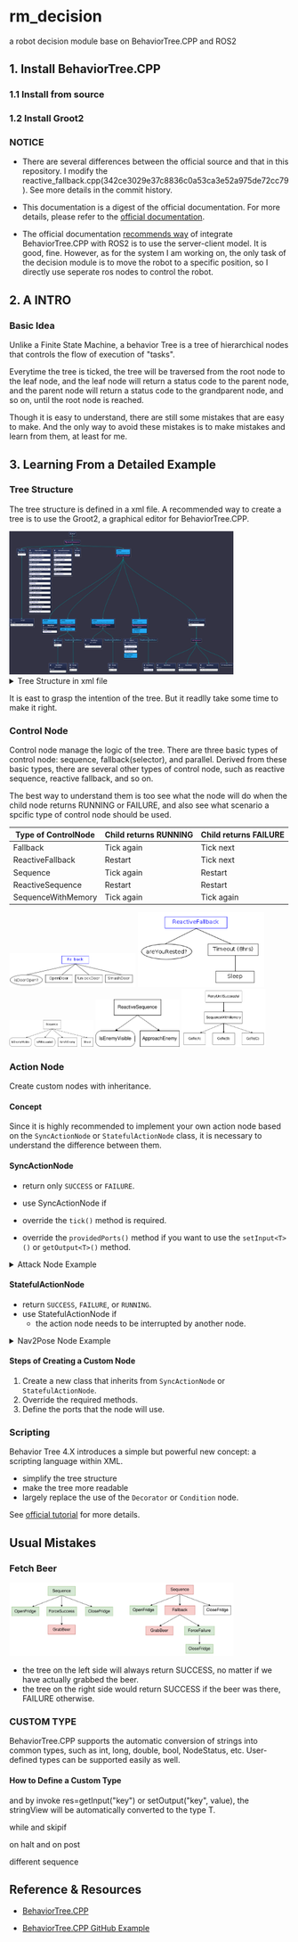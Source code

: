 # rm_decision
a robot decision module base on BehaviorTree.CPP and ROS2

## 1. Install BehaviorTree.CPP

### 1.1 Install from source

### 1.2 Install Groot2

### NOTICE

- There are several differences between the official source and that in this repository. I modify the reactive_fallback.cpp(342ce3029e37c8836c0a53ca3e52a975de72cc79). See more details in the commit history.

- This documentation is a digest of the official documentation. For more details, please refer to the [official documentation](https://www.behaviortree.dev/).

- The official documentation [recommends way](https://www.behaviortree.dev/docs/ros2_integration) of integrate BehaviorTree.CPP with ROS2 is to use the server-client model. It is good, fine. However, as for the system I am working on, the only task of the decision module is to move the robot to a specific position, so I directly use seperate ros nodes to control the robot.

## 2. A INTRO 

### Basic Idea

Unlike a Finite State Machine, a behavior Tree is a tree of hierarchical nodes that controls the flow of execution of "tasks".

Everytime the tree is ticked, the tree will be traversed from the root node to the leaf node, and the leaf node will return a status code to the parent node, and the parent node will return a status code to the grandparent node, and so on, until the root node is reached. 

Though it is easy to understand, there are still some mistakes that are easy to make. And the only way to avoid these mistakes is to make mistakes and learn from them, at least for me.


## 3. Learning From a Detailed Example

### Tree Structure

The tree structure is defined in a xml file. A recommended way to create a tree is to use the Groot2, a graphical editor for BehaviorTree.CPP.

<img src="../assert/behaviour_tree.png"  width="80%">

<details>
<summary>Tree Structure in xml file</summary>

```xml
<?xml version="1.0" encoding="UTF-8"?>
<root BTCPP_format="4">
  <BehaviorTree ID="RMUL">
    <ReactiveSequence>
      <RunOnce then_skip="true">
        <Script code="spin:=false;human_command:=false"/>
      </RunOnce>
      <Topics2Blackboard target_armor_id="{target_armor_id}"
                    tracking="{tracking}"
                    armor_id="{armor_id}"
                    target_position="{target_position}"
                    hurt_type=""
                    stage_remain_time="{stage_remain_time}"
                    game_progress="{game_progress}"
                    current_hp="{current_hp}"/>
      <HumanCommand human_command="{human_command}"
                    human_command_type="{command_type}"
                    twist="{twist}"
                    goal_point="{setted_point}"
                    odom="{relocalization}"/>
      <Spin spin="{spin}"/>
      <ReactiveFallback _while="game_progress==4">
        <Nav2Pose name="nav_to_human_set_point"
                  goal="{setted_point}"
                  _skipIf="!human_command"/>
        <SequenceWithMemory name="GO HOME"
                            _while="my_outpost_hp&lt;200"
                            _post="spin:=false">
          <Timeout msec="3000">
            <Nav2Pose name="get_supply"
                      goal="1.0,0.4,0.0,0.0,0.0,0.0,0.0"/>
          </Timeout>
          <KeepRunningUntilFailure>
            <Script code="spin:=true"/>
          </KeepRunningUntilFailure>
        </SequenceWithMemory>
        <SequenceWithMemory name="GET SUPPLY"
                            _while="bullet_remaining_num_17mm&lt;=10">
          <Nav2Pose name="get_supply"
                    goal="0.1,0.1,0.0,0.0,0.0,0.0,0.0"/>
          <KeepRunningUntilFailure>
            <Script code="spin:=false"/>
          </KeepRunningUntilFailure>
        </SequenceWithMemory>
        <ReactiveSequence name="ATTCK!"
                          _while="tracking==true"
                          _onHalted="spin:=false">
          <Attack name="Calculate Attack Pose"
                  target_position="{target_position}"
                  attack_pose="{attack_pose}"
                  _onSuccess="spin:=true"/>
          <KeepRunningUntilFailure>
            <Nav2Pose goal="{attack_pose}"/>
          </KeepRunningUntilFailure>
        </ReactiveSequence>
        <RetryUntilSuccessful num_attempts="1000">
          <Sequence>
            <Nav2Pose goal="1.96,-2.12,0.0,0.0,0.0,0.0,0.0"/>
            <Nav2Pose goal="1.05,1.25,0.0,0.0,0.0,0.0,0.0"/>
            <Nav2Pose goal="2.44,0.68,0.0,0.0,0.0,0.0,0.0"/>
            <AlwaysFailure/>
          </Sequence>
        </RetryUntilSuccessful>
      </ReactiveFallback>
    </ReactiveSequence>
  </BehaviorTree>

  <!-- Description of Node Models (used by Groot) -->
  <TreeNodesModel>
    <Action ID="Attack"
            editable="true">
      <input_port name="target_position"/>
      <output_port name="attack_pose"/>
    </Action>
    <Action ID="HumanCommand"
            editable="true">
      <output_port name="human_command"/>
      <output_port name="human_command_type"/>
      <output_port name="twist"/>
      <output_port name="goal_point"/>
      <output_port name="odom"/>
    </Action>
    <Action ID="Nav2Pose"
            editable="true">
      <input_port name="goal"/>
    </Action>
    <Action ID="Spin"
            editable="true">
      <input_port name="spin"/>
    </Action>
    <Action ID="Topics2Blackboard"
            editable="true">
      <output_port name="base_front_remain"/>
      <output_port name="base_shield_enable"/>
      <output_port name="current_hp"/>
      <output_port name="bullet_remaining_num_17mm"/>
      <output_port name="game_progress"/>
      <output_port name="stage_remain_time"/>
      <output_port name="tracking"/>
      <output_port name="target_armor_id"/>
      <output_port name="target_position"/>
      <output_port name="my_outpost_hp"/>
      <output_port name="my_base_hp"/>
      <output_port name="enemy_outpost_hp"/>
      <output_port name="enemy_base_hp"/>
    </Action>
  </TreeNodesModel>

</root>

```
</details>

It is east to grasp the intention of the tree. But it readlly take some time to make it right.

### Control Node

Control node manage the logic of the tree. There are three basic types of control node: sequence, fallback(selector), and parallel. Derived from these basic types, there are several other types of control node, such as reactive sequence, reactive fallback, and so on.

The best way to understand them is too see what the node will do when the child node returns RUNNING or FAILURE, and also see what scenario a spcific type of control node should be used.

| Type of ControlNode | Child returns RUNNING | Child returns FAILURE | 
|---|---|---|
| Fallback | Tick again | Tick next |
| ReactiveFallback	| Restart | Tick next |
| Sequence | Tick again | Restart |
| ReactiveSequence | Restart | Restart |
| SequenceWithMemory | Tick again | Tick again |

<img src="../assert/fallback.png" width="45%"/>
<img src="../assert/reactivefallback.png" width="45%"/>

<img src="../assert/Sequence.svg" width="30%"/>
<img src="../assert/ReactiveSequence.svg" width="30%"/>
<img src="../assert/SequencewMemory.svg" width="30%"/>

### Action Node

Create custom nodes with inheritance.

#### Concept
Since it is highly recommended to implement your own action node based on the `SyncActionNode` or `StatefulActionNode` class, it is necessary to understand the difference between them.

#### SyncActionNode

- return only `SUCCESS` or `FAILURE`.
- use SyncActionNode if 

- override the `tick()` method is required.
- override the `providedPorts()` method if you want to use the `setInput<T>()` or `getOutput<T>()` method.

<details>
    <summary> Attack Node Example </summary>

```cpp
//File: attck.hpp

#ifndef RM_DECISION_ATTACK_HPP_
#define RM_DECISION_ATTACK_HPP_
#include "behaviortree_cpp/bt_factory.h"
#include <rclcpp/rclcpp.hpp>
#include <geometry_msgs/msg/point_stamped.hpp>
#include <sensor_msgs/msg/point_cloud2.hpp>
#include <nav_msgs/msg/odometry.hpp>
#include "auto_aim_interfaces/msg/target.hpp"
#include <visualization_msgs/msg/marker_array.hpp>
#include <rclcpp/qos.hpp>

#include <pcl/point_cloud.h>
#include <pcl/point_types.h>
#include <pcl_conversions/pcl_conversions.h>

#include "rm_decision_cpp/custume_types.hpp"

#include <memory>
#include <optional>
#include <time.h>

using namespace BT;
namespace rm_decision
{
  class Attack : public SyncActionNode
  {
  public:
    Attack(const std::string &name, const NodeConfig &config);

    NodeStatus tick() override;

    static PortsList providedPorts();

  private:
    rclcpp::Subscription<sensor_msgs::msg::PointCloud2>::SharedPtr obs_pcl_sub_;
    rclcpp::Subscription<nav_msgs::msg::Odometry>::SharedPtr state_estimation_sub_;
    rclcpp::Publisher<visualization_msgs::msg::MarkerArray>::SharedPtr attack_pose_vis_pub_;
    rclcpp::Publisher<visualization_msgs::msg::Marker>::SharedPtr final_attack_pose_vis_pub_;
    rclcpp::Publisher<sensor_msgs::msg::PointCloud2>::SharedPtr croped_pcl_pub_;
    rclcpp::Node::SharedPtr node_;
    
    bool target_tracking_,obs_pcl_received_,vehicle_pose_received_;
    double distance_to_target_,vehicle_dim_;
    double vehicle_X_,vehicle_Y_;
    int pose_candidate_num,min_obs_num_;
    double obs_intensity_threshold_;
    std::string gimble_frame_,global_frame_;
    std::string obs_pcl_topic_,target_topic_;
    auto_aim_interfaces::msg::Target target_info_;
    geometry_msgs::msg::Pose target_point_;
    pcl::PointCloud<pcl::PointXYZI>::Ptr obs_pcl_;
    pcl::PointCloud<pcl::PointXYZI>::Ptr surrouding_obs_;

    void obs_pcl_callback_(const sensor_msgs::msg::PointCloud2::SharedPtr msg);
    void state_estimation_callback_(const nav_msgs::msg::Odometry::SharedPtr msg);
  };
} // end namespace rm_decision
#endif

```

</details>

#### StatefulActionNode

- return `SUCCESS`, `FAILURE`, or `RUNNING`.
- use StatefulActionNode if 
  - the action node needs to be interrupted by another node.

<details>
    <summary> Nav2Pose Node Example </summary>

```cpp
//FILE: nav2pose.hpp
#ifndef RM_DECISION_NAV2POSE_HPP_
#define RM_DECISION_NAV2POSE_HPP_
#include "behaviortree_cpp/bt_factory.h"
#include <rclcpp/rclcpp.hpp>
#include <geometry_msgs/msg/point_stamped.hpp>
#include <geometry_msgs/msg/pose_stamped.hpp>
#include <std_msgs/msg/bool.hpp>
#include <std_msgs/msg/float32.hpp>
#include <nav_msgs/msg/odometry.hpp>
#include <action_msgs/msg/goal_status_array.hpp>
#include "rm_decision_cpp/custume_types.hpp"

using namespace BT;
namespace rm_decision
{
  class Nav2Pose : public StatefulActionNode
  {
  public:
    Nav2Pose(const std::string &name, const NodeConfig &config);

    // this function is invoked once at the beginning.
    NodeStatus onStart() override;

    // If onStart() returned RUNNING, we will keep calling
    // this method until it return something different from RUNNING
    NodeStatus onRunning() override;

    // callback to execute if the action was aborted by another node
    void onHalted() override;

    static PortsList providedPorts();

  private:
    rclcpp::Publisher<geometry_msgs::msg::PoseStamped>::SharedPtr goal_pub_;

    rclcpp::Subscription<action_msgs::msg::GoalStatusArray>::SharedPtr planner_status_sub_;
    rclcpp::Subscription<action_msgs::msg::GoalStatusArray>::SharedPtr controller_status_sub_;

    rclcpp::Node::SharedPtr node_;
    geometry_msgs::msg::PoseStamped goal_;
    std::string goal_topic_,planner_status_sub_topic_,controller_status_sub_topic_;

    void plannerStatusCallback(const action_msgs::msg::GoalStatusArray::SharedPtr msg);
    void controllerStatusCallback(const action_msgs::msg::GoalStatusArray::SharedPtr msg);

    int8_t planner_status_,controller_status_;
    
  };
} // end namespace rm_decision

#endif

```
</details>



#### Steps of Creating a Custom Node

1. Create a new class that inherits from `SyncActionNode` or `StatefulActionNode`.
2. Override the required methods.
3. Define the ports that the node will use.


### Scripting

Behavior Tree 4.X introduces a simple but powerful new concept: a scripting language within XML. 

- simplify the tree structure
- make the tree more readable
- largely replace the use of the `Decorator` or `Condition` node.

See [official tutorial](https://www.behaviortree.dev/docs/guides/scripting/) for more details.

## Usual Mistakes

### Fetch Beer

<img src="../assert/FetchBeer.svg" width="80%"/>

- the tree on the left side will always return SUCCESS, no matter if we have actually grabbed the beer.
- the tree on the right side would return SUCCESS if the beer was there, FAILURE otherwise.

### CUSTOM TYPE

BehaviorTree.CPP supports the automatic conversion of strings into common types, such as int, long, double, bool, NodeStatus, etc. User-defined types can be supported easily as well.

#### How to Define a Custom Type


and by invoke res=getInput<T>("key") or setOutput<T>("key", value), the stringView will be automatically converted to the type T.





while and skipif

on halt and on post

different sequence

## Reference & Resources

- [BehaviorTree.CPP](https://www.behaviortree.dev/)

- [BehaviorTree.CPP GitHub Example](https://github.com/BehaviorTree/BehaviorTree.CPP/tree/master/examples)